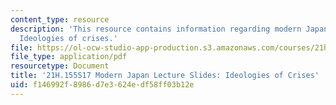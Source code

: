 ```yaml
---
content_type: resource
description: 'This resource contains information regarding modern Japan lecture slides:
  Ideologies of crises.'
file: https://ol-ocw-studio-app-production.s3.amazonaws.com/courses/21h-155-modern-japan-1868-to-present-spring-2017/f146992f8986d7e3624edf58ff03b12e_MIT21H_155S17_Crises.pdf
file_type: application/pdf
resourcetype: Document
title: '21H.155S17 Modern Japan Lecture Slides: Ideologies of Crises'
uid: f146992f-8986-d7e3-624e-df58ff03b12e
---
```

